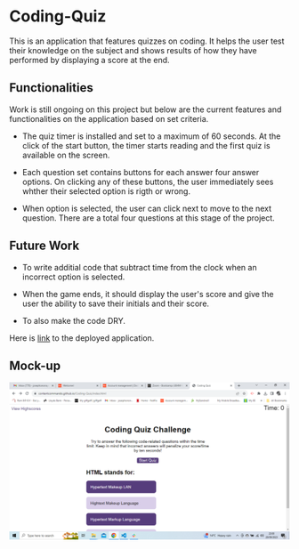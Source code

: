 # Coding-Quiz
This is an application that features quizzes on coding. It
helps the user test their knowledge on the subject and shows
results of how they  have performed by displaying a score at the end.


## Functionalities

Work is still ongoing on this project but below are the current
features and functionalities on the application based on set criteria.

* The quiz timer is installed and set to a maximum of 60 seconds.
At the click of the start button, the timer starts reading and the first quiz is
available on the screen.

* Each question set contains buttons for each answer four answer options. On clicking any of these
buttons, the user immediately sees whther their selected option is rigth or wrong.

* When option is selected, the user can click next to move to the next question. There are
a total four questions at this stage of the project.

## Future Work 
* To write additial code that subtract time from the clock when an incorrect option is selected.

* When the game ends, it should display the user's score and give the user the ability to save their initials and their score.

* To also make the code DRY.

Here is [link](https://contentcommando.github.io/Coding-Quiz/index.html) to the deployed application.

## Mock-up
![Alt text](2023-09-28.png)
